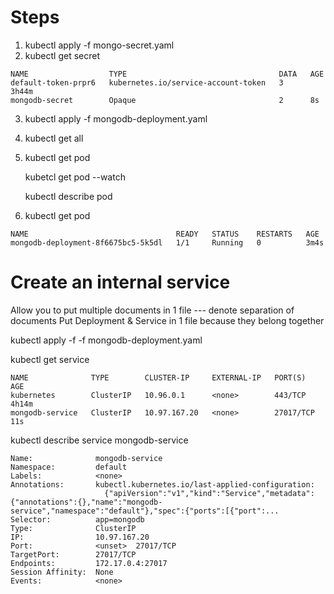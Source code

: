 # Steps
1. kubectl apply -f mongo-secret.yaml
2. kubectl get secret
```
NAME                  TYPE                                  DATA   AGE
default-token-prpr6   kubernetes.io/service-account-token   3      3h44m
mongodb-secret        Opaque                                2      8s
```

3. kubectl apply -f mongodb-deployment.yaml

4. kubectl get all

5. kubectl get pod 

   kubetcl get pod --watch 

   kubectl describe pod <pod-name>

6. kubectl get pod 
```
NAME                                 READY   STATUS    RESTARTS   AGE
mongodb-deployment-8f6675bc5-5k5dl   1/1     Running   0          3m4s
```

# Create an internal service

Allow you to put multiple documents in 1 file
--- denote separation of documents
Put Deployment & Service in 1 file because they belong together

kubectl apply -f -f mongodb-deployment.yaml

kubectl get service
```
NAME              TYPE        CLUSTER-IP     EXTERNAL-IP   PORT(S)     AGE
kubernetes        ClusterIP   10.96.0.1      <none>        443/TCP     4h14m
mongodb-service   ClusterIP   10.97.167.20   <none>        27017/TCP   11s
```

kubectl describe service mongodb-service
```
Name:              mongodb-service
Namespace:         default
Labels:            <none>
Annotations:       kubectl.kubernetes.io/last-applied-configuration:
                     {"apiVersion":"v1","kind":"Service","metadata":{"annotations":{},"name":"mongodb-service","namespace":"default"},"spec":{"ports":[{"port":...
Selector:          app=mongodb
Type:              ClusterIP
IP:                10.97.167.20
Port:              <unset>  27017/TCP
TargetPort:        27017/TCP
Endpoints:         172.17.0.4:27017
Session Affinity:  None
Events:            <none>
```